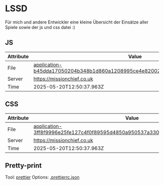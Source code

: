 # LSSD

Für mich und andere Entwickler eine kleine Übersicht der Einsätze aller Spiele sowie der js und css datei :)

<!-- automated -->

## JS

| Attribute | Value                                                                                                                                                                                                |
| --------- | ---------------------------------------------------------------------------------------------------------------------------------------------------------------------------------------------------- |
| File      | [application-b45dda17050204b348b1d860a1208995ce4e820023cbc0094919239c79be7734.js](https://missionchief.co.uk/assets/application-b45dda17050204b348b1d860a1208995ce4e820023cbc0094919239c79be7734.js) |
| Server    | https://missionchief.co.uk                                                                                                                                                                           |
| Time      | 2025-05-20T12:50:37.963Z                                                                                                                                                                             |

## CSS

| Attribute | Value                                                                                                                                                                                                  |
| --------- | ------------------------------------------------------------------------------------------------------------------------------------------------------------------------------------------------------ |
| File      | [application-3ff8f9996e25fe127c4f0f89595d4850a950537a3306f9045a89ef5a607b4b2d.css](https://missionchief.co.uk/assets/application-3ff8f9996e25fe127c4f0f89595d4850a950537a3306f9045a89ef5a607b4b2d.css) |
| Server    | https://missionchief.co.uk                                                                                                                                                                             |
| Time      | 2025-05-20T12:50:37.963Z                                                                                                                                                                               |

## Pretty-print

Tool: [prettier](https://prettier.io)
Options: [.prettierrc.json](./.prettierrc.json)

<!-- /automated -->
